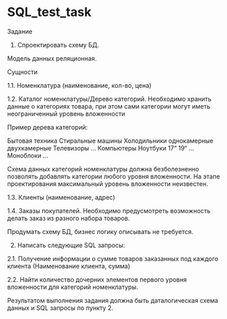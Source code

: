 # SQL_test_task

Задание 
 
1. Спроектировать схему БД. 
 
Модель данных реляционная. 
 
Сущности  
 
1.1. Номенклатура (наименование, кол-во, цена) 
 
 
1.2. Каталог номенклатуры/Дерево категорий. 
Необходимо хранить данные о категориях товара, при этом сами категории могут иметь неограниченный уровень вложенности 
 
Пример дерева категорий: 
 
 Бытовая техника 
  Стиральные машины 
  Холодильники 
   однокамерные 
   двухкамерные 
  Телевизоры 
  … 
 Компьютеры 
  Ноутбуки 
   17“ 
   19“ 
   ... 
  Моноблоки 
  … 
 
Схема данных категорий номенклатуры должна безболезненно позволять добавлять категории любого уровня вложенности. На этапе проектирования максимальный уровень вложенности неизвестен. 
 
1.3. Клиенты (наименование, адрес) 
 
1.4. Заказы покупателей. Необходимо предусмотреть возможность делать заказ из разного набора товаров. 
 
Продумать схему БД, бизнес логику описывать не требуется. 
 
 
2. Написать следующие SQL запросы: 
 
2.1. Получение информации о сумме товаров заказанных под каждого клиента (Наименование клиента, сумма) 
 
2.2. Найти количество дочерних элементов первого уровня вложенности для категорий номенклатуры. 
 
Результатом выполнения задания должна быть даталогическая схема данных и SQL запросы по пункту 2.

